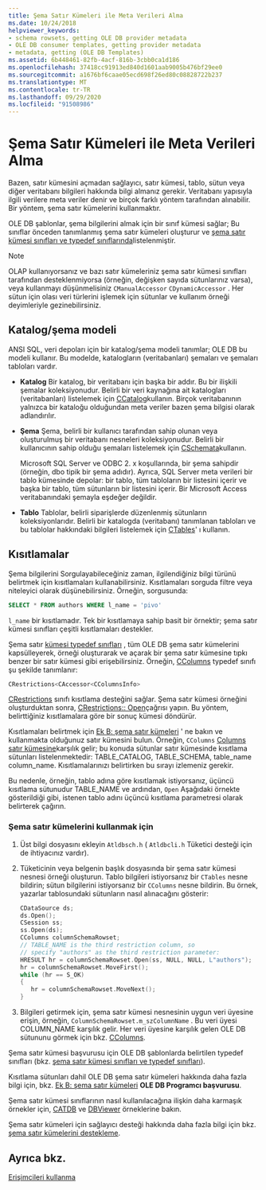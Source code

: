 ```yaml
---
title: Şema Satır Kümeleri ile Meta Verileri Alma
ms.date: 10/24/2018
helpviewer_keywords:
- schema rowsets, getting OLE DB provider metadata
- OLE DB consumer templates, getting provider metadata
- metadata, getting (OLE DB Templates)
ms.assetid: 6b448461-82fb-4acf-816b-3cbb0ca1d186
ms.openlocfilehash: 37418cc91913ed840d1601aab9005b476bf29ee0
ms.sourcegitcommit: a1676bf6caae05ecd698f26ed80c08828722b237
ms.translationtype: MT
ms.contentlocale: tr-TR
ms.lasthandoff: 09/29/2020
ms.locfileid: "91508986"
---
```

# <a name="obtaining-metadata-with-schema-rowsets"></a>Şema Satır Kümeleri ile Meta Verileri Alma

Bazen, satır kümesini açmadan sağlayıcı, satır kümesi, tablo, sütun veya diğer veritabanı bilgileri hakkında bilgi almanız gerekir. Veritabanı yapısıyla ilgili verilere meta veriler denir ve birçok farklı yöntem tarafından alınabilir. Bir yöntem, şema satır kümelerini kullanmaktır.

OLE DB şablonlar, şema bilgilerini almak için bir sınıf kümesi sağlar; Bu sınıflar önceden tanımlanmış şema satır kümeleri oluşturur ve [şema satır kümesi sınıfları ve typedef sınıflarında](../../data/oledb/schema-rowset-classes-and-typedef-classes.md)listelenmiştir.

> [!NOTE]
> OLAP kullanıyorsanız ve bazı satır kümeleriniz şema satır kümesi sınıfları tarafından desteklenmiyorsa (örneğin, değişken sayıda sütunlarınız varsa), veya kullanmayı düşünmelisiniz `CManualAccessor` `CDynamicAccessor` . Her sütun için olası veri türlerini işlemek için sütunlar ve kullanım örneği deyimleriyle gezinebilirsiniz.

## <a name="catalogschema-model"></a>Katalog/şema modeli

ANSI SQL, veri depoları için bir katalog/şema modeli tanımlar; OLE DB bu modeli kullanır. Bu modelde, katalogların (veritabanları) şemaları ve şemaları tabloları vardır.

- **Katalog** Bir katalog, bir veritabanı için başka bir addır. Bu bir ilişkili şemalar koleksiyonudur. Belirli bir veri kaynağına ait katalogları (veritabanları) listelemek için [CCatalog](./schema-rowset-classes-and-typedef-classes.md#catalog)kullanın. Birçok veritabanının yalnızca bir kataloğu olduğundan meta veriler bazen şema bilgisi olarak adlandırılır.

- **Şema** Şema, belirli bir kullanıcı tarafından sahip olunan veya oluşturulmuş bir veritabanı nesneleri koleksiyonudur. Belirli bir kullanıcının sahip olduğu şemaları listelemek için [CSchemata](./schema-rowset-classes-and-typedef-classes.md#schemata)kullanın.

   Microsoft SQL Server ve ODBC 2. x koşullarında, bir şema sahipdir (örneğin, dbo tipik bir şema adıdır). Ayrıca, SQL Server meta verileri bir tablo kümesinde depolar: bir tablo, tüm tabloların bir listesini içerir ve başka bir tablo, tüm sütunların bir listesini içerir. Bir Microsoft Access veritabanındaki şemayla eşdeğer değildir.

- **Tablo** Tablolar, belirli siparişlerde düzenlenmiş sütunların koleksiyonlarıdır. Belirli bir katalogda (veritabanı) tanımlanan tabloları ve bu tablolar hakkındaki bilgileri listelemek için [CTables](./schema-rowset-classes-and-typedef-classes.md#table)' ı kullanın.

## <a name="restrictions"></a>Kısıtlamalar

Şema bilgilerini Sorgulayabileceğiniz zaman, ilgilendiğiniz bilgi türünü belirtmek için kısıtlamaları kullanabilirsiniz. Kısıtlamaları sorguda filtre veya niteleyici olarak düşünebilirsiniz. Örneğin, sorgusunda:

```sql
SELECT * FROM authors WHERE l_name = 'pivo'
```

`l_name` bir kısıtlamadır. Tek bir kısıtlamaya sahip basit bir örnektir; şema satır kümesi sınıfları çeşitli kısıtlamaları destekler.

Şema satır [kümesi typedef sınıfları](../../data/oledb/schema-rowset-classes-and-typedef-classes.md) , tüm OLE DB şema satır kümelerini kapsülleyerek, örneği oluşturarak ve açarak bir şema satır kümesine tıpkı benzer bir satır kümesi gibi erişebilirsiniz. Örneğin, [CColumns](./schema-rowset-classes-and-typedef-classes.md#columns) typedef sınıfı şu şekilde tanımlanır:

```cpp
CRestrictions<CAccessor<CColumnsInfo>
```

[CRestrictions](../../data/oledb/crestrictions-class.md) sınıfı kısıtlama desteğini sağlar. Şema satır kümesi örneğini oluşturduktan sonra, [CRestrictions:: Open](./crestrictions-class.md#open)çağrısı yapın. Bu yöntem, belirttiğiniz kısıtlamalara göre bir sonuç kümesi döndürür.

Kısıtlamaları belirtmek için [Ek B: şema satır kümeleri](/previous-versions/windows/desktop/ms712921(v=vs.85)) ' ne bakın ve kullanmakta olduğunuz satır kümesini bulun. Örneğin, `CColumns` [Columns satır kümesine](/previous-versions/windows/desktop/ms723052(v=vs.85))karşılık gelir; bu konuda sütunlar satır kümesinde kısıtlama sütunları listelenmektedir: TABLE_CATALOG, TABLE_SCHEMA, table_name column_name. Kısıtlamalarınızı belirtirken bu sırayı izlemeniz gerekir.

Bu nedenle, örneğin, tablo adına göre kısıtlamak istiyorsanız, üçüncü kısıtlama sütunudur TABLE_NAME ve ardından, `Open` Aşağıdaki örnekte gösterildiği gibi, istenen tablo adını üçüncü kısıtlama parametresi olarak belirterek çağırın.

### <a name="to-use-schema-rowsets"></a>Şema satır kümelerini kullanmak için

1. Üst bilgi dosyasını ekleyin `Atldbsch.h` ( `Atldbcli.h` Tüketici desteği için de ihtiyacınız vardır).

1. Tüketicinin veya belgenin başlık dosyasında bir şema satır kümesi nesnesi örneği oluşturun. Tablo bilgileri istiyorsanız bir `CTables` nesne bildirin; sütun bilgilerini istiyorsanız bir `CColumns` nesne bildirin. Bu örnek, yazarlar tablosundaki sütunların nasıl alınacağını gösterir:

    ```cpp
    CDataSource ds;
    ds.Open();
    CSession ss;
    ss.Open(ds);
    CColumns columnSchemaRowset;
    // TABLE_NAME is the third restriction column, so
    // specify "authors" as the third restriction parameter:
    HRESULT hr = columnSchemaRowset.Open(ss, NULL, NULL, L"authors");
    hr = columnSchemaRowset.MoveFirst();
    while (hr == S_OK)
    {
       hr = columnSchemaRowset.MoveNext();
    }
    ```

1. Bilgileri getirmek için, şema satır kümesi nesnesinin uygun veri üyesine erişin, örneğin, `ColumnSchemaRowset.m_szColumnName` . Bu veri üyesi COLUMN_NAME karşılık gelir. Her veri üyesine karşılık gelen OLE DB sütununu görmek için bkz. [CColumns](./schema-rowset-classes-and-typedef-classes.md#columns).

Şema satır kümesi başvurusu için OLE DB şablonlarda belirtilen typedef sınıfları (bkz. [şema satır kümesi sınıfları ve typedef sınıfları](../../data/oledb/schema-rowset-classes-and-typedef-classes.md)).

Kısıtlama sütunları dahil OLE DB şema satır kümeleri hakkında daha fazla bilgi için, bkz. [Ek B: şema satır kümeleri](/previous-versions/windows/desktop/ms712921(v=vs.85)) **OLE DB Programcı başvurusu**.

Şema satır kümesi sınıflarının nasıl kullanılacağına ilişkin daha karmaşık örnekler için, [CATDB](https://github.com/Microsoft/VCSamples/tree/master/VC2010Samples/ATL/OLEDB/Consumer) ve [DBViewer](https://github.com/Microsoft/VCSamples/tree/master/VC2010Samples/ATL/OLEDB/Consumer) örneklerine bakın.

Şema satır kümeleri için sağlayıcı desteği hakkında daha fazla bilgi için bkz. [şema satır kümelerini destekleme](../../data/oledb/supporting-schema-rowsets.md).

## <a name="see-also"></a>Ayrıca bkz.

[Erişimcileri kullanma](../../data/oledb/using-accessors.md)
